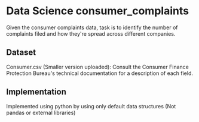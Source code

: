 # Data Science consumer_complaints
Given the consumer complaints data, task is to identify the number of complaints filed and how they're spread across different companies.

## Dataset
Consumer.csv (Smaller version uploaded): Consult the Consumer Finance Protection Bureau's technical documentation for a description of each field.

## Implementation
Implemented using python by using only default data structures (Not pandas or external libraries)

